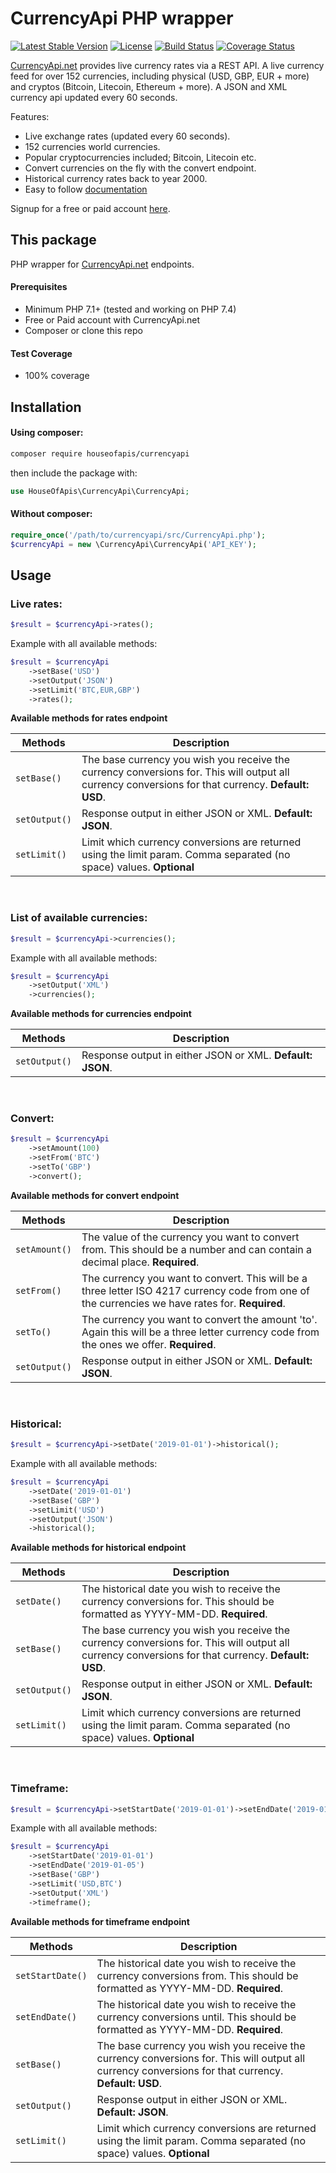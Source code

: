 # CurrencyApi PHP wrapper 

[![Latest Stable Version](https://poser.pugx.org/houseofapis/currencyapi/v/stable)](https://packagist.org/packages/houseofapis/currencyapi) [![License](https://poser.pugx.org/houseofapis/currencyapi/license)](https://packagist.org/packages/houseofapis/currencyapi) [![Build Status](https://travis-ci.org/houseofapis/currencyapi-php.svg?branch=master)](https://travis-ci.org/houseofapis/currencyapi-php) [![Coverage Status](https://coveralls.io/repos/github/houseofapis/currencyapi-php/badge.svg?branch=master)](https://coveralls.io/github/houseofapis/currencyapi-php?branch=master) 

<a href="https://currencyapi.net" title="CurrencyApi">CurrencyApi.net</a> provides live currency rates via a REST API. A live currency feed for over 152 currencies, including physical (USD, GBP, EUR + more) and cryptos (Bitcoin, Litecoin, Ethereum + more). A JSON and XML currency api updated every 60 seconds. 

Features:

- Live exchange rates (updated every 60 seconds).
- 152 currencies world currencies.
- Popular cryptocurrencies included; Bitcoin, Litecoin etc.
- Convert currencies on the fly with the convert endpoint.
- Historical currency rates back to year 2000.
- Easy to follow <a href="https://currencyapi.net/documentation" title="currency-api-documentation">documentation</a>

Signup for a free or paid account <a href="https://currencyapi.net/#pricing-sec" title="currency-api-pricing">here</a>.

## This package

PHP wrapper for <a href="https://currencyapi.net" title="CurrencyApi">CurrencyApi.net</a> endpoints.

#### Prerequisites

- Minimum PHP 7.1+ (tested and working on PHP 7.4) 
- Free or Paid account with CurrencyApi.net
- Composer or clone this repo

#### Test Coverage

- 100% coverage

## Installation

#### Using composer:

```bash
composer require houseofapis/currencyapi
```
then include the package with:

```php
use HouseOfApis\CurrencyApi\CurrencyApi;
```

#### Without composer:


```php
require_once('/path/to/currencyapi/src/CurrencyApi.php');
$currencyApi = new \CurrencyApi\CurrencyApi('API_KEY');
```

## Usage

### Live rates:

```php
$result = $currencyApi->rates();
```

Example with all available methods:
```php
$result = $currencyApi
    ->setBase('USD')
    ->setOutput('JSON')
    ->setLimit('BTC,EUR,GBP')
    ->rates();
```
**Available methods for rates endpoint**

| Methods | Description |
| --- | --- |
| `setBase()` | The base currency you wish you receive the currency conversions for. This will output all currency conversions for that currency. **Default: USD**. |
| `setOutput()` | Response output in either JSON or XML. **Default: JSON**. |
| `setLimit()` | Limit which currency conversions are returned using the limit param. Comma separated (no space) values. **Optional** |

<br>

### List of available currencies:

```php
$result = $currencyApi->currencies();
```

Example with all available methods:
```php
$result = $currencyApi
    ->setOutput('XML')
    ->currencies();
```

**Available methods for currencies endpoint**

| Methods | Description |
| --- | --- |
| `setOutput()` | Response output in either JSON or XML. **Default: JSON**. |

<br>

### Convert:

```php
$result = $currencyApi
    ->setAmount(100)
    ->setFrom('BTC')
    ->setTo('GBP')
    ->convert();
```

**Available methods for convert endpoint**

| Methods | Description |
| --- | --- |
| `setAmount()` | The value of the currency you want to convert from. This should be a number and can contain a decimal place. **Required**. |
| `setFrom()` | The currency you want to convert. This will be a three letter ISO 4217 currency code from one of the currencies we have rates for. **Required**. |
| `setTo()` | The currency you want to convert the amount 'to'. Again this will be a three letter currency code from the ones we offer. **Required**. |
| `setOutput()` | Response output in either JSON or XML. **Default: JSON**. |

<br>

### Historical:

```php
$result = $currencyApi->setDate('2019-01-01')->historical();
```

Example with all available methods:

```php
$result = $currencyApi
    ->setDate('2019-01-01')
    ->setBase('GBP')
    ->setLimit('USD')
    ->setOutput('JSON')
    ->historical();
```

**Available methods for historical endpoint**

| Methods | Description |
| --- | --- |
| `setDate()` | The historical date you wish to receive the currency conversions for. This should be formatted as YYYY-MM-DD. **Required**. |
| `setBase()` | The base currency you wish you receive the currency conversions for. This will output all currency conversions for that currency. **Default: USD**. |
| `setOutput()` | Response output in either JSON or XML. **Default: JSON**. |
| `setLimit()` | Limit which currency conversions are returned using the limit param. Comma separated (no space) values. **Optional** |

<br>

### Timeframe:

```php
$result = $currencyApi->setStartDate('2019-01-01')->setEndDate('2019-01-05')->historical();
```

Example with all available methods:

```php
$result = $currencyApi
    ->setStartDate('2019-01-01')
    ->setEndDate('2019-01-05')
    ->setBase('GBP')
    ->setLimit('USD,BTC')
    ->setOutput('XML')
    ->timeframe();
```

**Available methods for timeframe endpoint**

| Methods | Description |
| --- | --- |
| `setStartDate()` | The historical date you wish to receive the currency conversions from. This should be formatted as YYYY-MM-DD. **Required**. |
| `setEndDate()` | The historical date you wish to receive the currency conversions until. This should be formatted as YYYY-MM-DD. **Required**. |
| `setBase()` | The base currency you wish you receive the currency conversions for. This will output all currency conversions for that currency. **Default: USD**. |
| `setOutput()` | Response output in either JSON or XML. **Default: JSON**. |
| `setLimit()` | Limit which currency conversions are returned using the limit param. Comma separated (no space) values. **Optional** |

